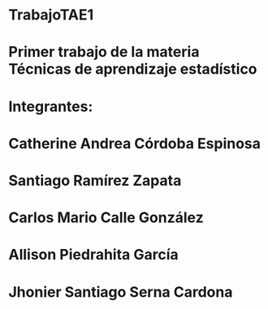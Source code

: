 # TrabajoTAE1
# Primer trabajo de la materia Técnicas de aprendizaje estadístico

# Integrantes:
 # Catherine Andrea Córdoba Espinosa
 # Santiago Ramírez Zapata
 # Carlos Mario Calle González
 # Allison Piedrahita García
 # Jhonier Santiago Serna Cardona
